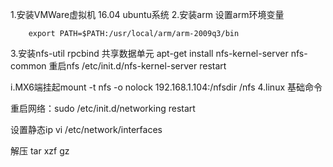 1.安装VMWare虚拟机 16.04 ubuntu系统
2.安装arm 设置arm环境变量
```
	export PATH=$PATH:/usr/local/arm/arm-2009q3/bin
```

3.安装nfs-util rpcbind 共享数据单元
	apt-get install nfs-kernel-server nfs-common
重启nfs	/etc/init.d/nfs-kernel-server restart
	

i.MX6端挂起mount -t nfs -o nolock 192.168.1.104:/nfsdir /nfs
4.linux 基础命令

重启网络：sudo /etc/init.d/networking restart
		
设置静态ip vi /etc/network/interfaces

解压 tar xzf gz


